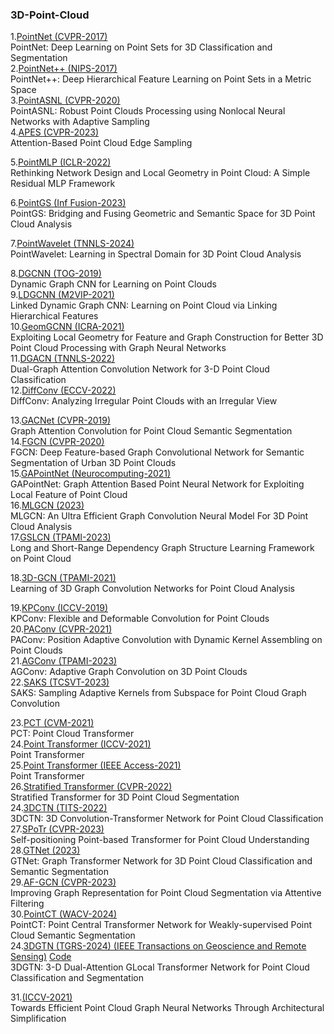 ### 3D-Point-Cloud
1.[PointNet (CVPR-2017)](https://openaccess.thecvf.com/content_cvpr_2017/papers/Qi_PointNet_Deep_Learning_CVPR_2017_paper.pdf) </br>
PointNet: Deep Learning on Point Sets for 3D Classification and Segmentation </br>
2.[PointNet++ (NIPS-2017)](https://proceedings.neurips.cc/paper_files/paper/2017/file/d8bf84be3800d12f74d8b05e9b89836f-Paper.pdf) </br>
PointNet++: Deep Hierarchical Feature Learning on Point Sets in a Metric Space </br>
3.[PointASNL (CVPR-2020)](https://openaccess.thecvf.com/content_CVPR_2020/papers/Yan_PointASNL_Robust_Point_Clouds_Processing_Using_Nonlocal_Neural_Networks_With_CVPR_2020_paper.pdf) </br>
PointASNL: Robust Point Clouds Processing using Nonlocal Neural Networks with Adaptive Sampling </br>
4.[APES (CVPR-2023)](https://openaccess.thecvf.com/content/CVPR2023/papers/Wu_Attention-Based_Point_Cloud_Edge_Sampling_CVPR_2023_paper.pdf) </br>
Attention-Based Point Cloud Edge Sampling </br>

5.[PointMLP (ICLR-2022)](https://arxiv.org/pdf/2202.07123.pdf) </br>
Rethinking Network Design and Local Geometry in Point Cloud: A Simple Residual MLP Framework </br>

6.[PointGS (Inf Fusion-2023)](https://www.sciencedirect.com/science/article/pii/S1566253522001853?ref=pdf_download&fr=RR-2&rr=87a409e5cc1e0fe3) </br>
PointGS: Bridging and Fusing Geometric and Semantic Space for 3D Point Cloud Analysis </br>

7.[PointWavelet (TNNLS-2024)](https://ieeexplore.ieee.org/stamp/stamp.jsp?tp=&arnumber=10444053) </br>
PointWavelet: Learning in Spectral Domain for 3D Point Cloud Analysis </br>

8.[DGCNN (TOG-2019)](https://dl.acm.org/doi/pdf/10.1145/3326362) </br>
Dynamic Graph CNN for Learning on Point Clouds </br>
9.[LDGCNN (M2VIP-2021)](https://ieeexplore.ieee.org/stamp/stamp.jsp?tp=&arnumber=9665104) </br>
Linked Dynamic Graph CNN: Learning on Point Cloud via Linking Hierarchical Features </br>
10.[GeomGCNN (ICRA-2021)](https://arxiv.org/pdf/2103.15226.pdf) </br>
Exploiting Local Geometry for Feature and Graph Construction for Better 3D Point Cloud Processing with Graph Neural Networks </br>
11.[DGACN (TNNLS-2022)](https://www.researchgate.net/profile/Changqin-Huang/publication/359777102_Dual-Graph_Attention_Convolution_Network_for_3-D_Point_Cloud_Classification/links/62cd01743bbe636e0c56c343/Dual-Graph-Attention-Convolution-Network-for-3-D-Point-Cloud-Classification.pdf) </br>
Dual-Graph Attention Convolution Network for 3-D Point Cloud Classification </br>
12.[DiffConv (ECCV-2022)](https://arxiv.org/pdf/2111.14658.pdf) </br>
DiffConv: Analyzing Irregular Point Clouds with an Irregular View </br>

13.[GACNet (CVPR-2019)](https://openaccess.thecvf.com/content_CVPR_2019/papers/Wang_Graph_Attention_Convolution_for_Point_Cloud_Semantic_Segmentation_CVPR_2019_paper.pdf) </br>
Graph Attention Convolution for Point Cloud Semantic Segmentation </br>
14.[FGCN (CVPR-2020)](https://openaccess.thecvf.com/content_CVPRW_2020/papers/w11/Khan_FGCN_Deep_Feature-Based_Graph_Convolutional_Network_for_Semantic_Segmentation_of_CVPRW_2020_paper.pdf) </br>
FGCN: Deep Feature-based Graph Convolutional Network for Semantic Segmentation of Urban 3D Point Clouds</br>
15.[GAPointNet (Neurocomputing-2021)](https://pdf.sciencedirectassets.com/271597/1-s2.0-S0925231221X00082/1-s2.0-S0925231221001776/main.pdf?X-Amz-Security-Token=IQoJb3JpZ2luX2VjEBwaCXVzLWVhc3QtMSJIMEYCIQDBv%2FlKVZVSNfgF5CE7o6p%2FYDbedqkH7IvoZ1xoTLpvkwIhANWeJ29rRfuR1jap9nIZzveBv5136gu2a9PrC6cXyi%2FHKrsFCKT%2F%2F%2F%2F%2F%2F%2F%2F%2F%2FwEQBRoMMDU5MDAzNTQ2ODY1IgyOHlJTOsVscAgg7t4qjwWhcOI3k%2BJixGqUD7URoJprqLFTj0LVFbSzcwDLiTufS9ch%2FXFuWCCNEPpwdFHczowhp1FYufuGYYRpC7RXS2H%2BKD2z7zs66IYc52U5O5SVDd9g2r16lQUNo5ZiwpR06FOxpDqRv42OAaziGaeIcJtXLzsT2xEaqYQbN27hWYghVRL9l876F8HKNj3B0BgotcQNzsz3HSXjqA41W1IN%2BV0EUCWATVz6NHnOMu8f%2FrlHvtL1xUaiF4rwsWJQ7Me982CR4EUY4QnnRwQqJ8GX22FjYMOEtJhjWOfU2IYHEyyc91XKNGQDhGvyPOsFvdEVfPeOZNLCgnBjrQKvI3l75C3GmixHmALWB59i04%2FtajuqJF%2BmdmoO8ZPVG6BUrZAcRQWGFINkmf9tHMEvqvVULHNefzTULYqsk9QhqKgyyI8kyb9i0bdicvIvpdkwoP233pryY6W7R6NJKYrpvJKQ1Jlh2AkTNjKX11vhPvnZELDYFPGmfFj9sbMhxXAiIcOSKxjOjc9zsx%2Bvk529USDnRdrHfEeD%2FwQniCJeTUpNALL5FV0DqIhA2kZc5C7gj7gZMcel61AQroNO8vbOcGwR%2Fq2yV3VfwCfFVtURrRX0bqL5o9Gl0Ob2XLJjoJuofgYjb8SZPsEaarIB%2B1lrX%2FK%2Fa2CJkzO%2BVWI0mD8VESY7uraZfCO6NmBHZ%2F%2Fv63SFDt5qroSxoQLH30qBUttLHdRARpoQhijItB1otNqJ5lcmDerTM8VQ5v1WphHKbRfU1ADzohBwBjDfy0xGlunDNEe3lVw4A2sSPSEaJzysJJ2lGLJuUuONNu3KcbREEgUVQBlAOxN7Lj34khSNaxWsAZUWf3HprhbS6%2BJouadeOI8uQloPMMDt%2B7IGOrABa%2FqIrUKqWrMVC7TgqmjFEE1xAEWqulJjuStV3n3wGIvbs%2FJp0aQLp7YrYUv1AWm3PeffC0R3qgBrlpC3bOde%2BoR2IGPVe9K4zvvUaw0ludr7%2FiwDn1gpLOn61J8oEPfS7FkFw0M7zeJGCoSAOUdfok8S%2BKUhX6hrqjGwJnPFgW1vJU3SKnoRc7nIhNNyc6bpypHpIHebNMsrv1syTuTFZYzGKfsvvua2uyRi%2B%2FBHOUc%3D&X-Amz-Algorithm=AWS4-HMAC-SHA256&X-Amz-Date=20240604T121214Z&X-Amz-SignedHeaders=host&X-Amz-Expires=300&X-Amz-Credential=ASIAQ3PHCVTYT6BTA7RA%2F20240604%2Fus-east-1%2Fs3%2Faws4_request&X-Amz-Signature=1f7783ac70d3683fb70e51e4f9bbf7bd876b1ae9805c14061f210679ae381f40&hash=c569bf469a82409a98da9fa6b03b4e00cb1088580859a628b723cbf88caa26c6&host=68042c943591013ac2b2430a89b270f6af2c76d8dfd086a07176afe7c76c2c61&pii=S0925231221001776&tid=spdf-ed9cafc6-6877-4ac9-862a-2808cdc39e38&sid=c6cbe12d4124014c552aa527c325cf6e3abbgxrqa&type=client&tsoh=d3d3LnNjaWVuY2VkaXJlY3QuY29t&ua=10165c5f0658065652070e&rr=88e7d47fa9eff5d4&cc=jp) </br>
GAPointNet: Graph Attention Based Point Neural Network for Exploiting Local Feature of Point Cloud </br>
16.[MLGCN (2023)](https://arxiv.org/abs/2303.17748) </br>
MLGCN: An Ultra Efficient Graph Convolution Neural Model For 3D Point Cloud Analysis </br>
17.[GSLCN (TPAMI-2023)](https://ieeexplore.ieee.org/stamp/stamp.jsp?tp=&arnumber=10193837) </br>
Long and Short-Range Dependency Graph Structure Learning Framework on Point Cloud </br>

18.[3D-GCN (TPAMI-2021)](https://ieeexplore.ieee.org/stamp/stamp.jsp?tp=&arnumber=9355025) </br>
Learning of 3D Graph Convolution Networks for Point Cloud Analysis </br>

19.[KPConv (ICCV-2019)](https://openaccess.thecvf.com/content_ICCV_2019/papers/Thomas_KPConv_Flexible_and_Deformable_Convolution_for_Point_Clouds_ICCV_2019_paper.pdf) </br>
KPConv: Flexible and Deformable Convolution for Point Clouds </br>
20.[PAConv (CVPR-2021)](https://openaccess.thecvf.com/content/CVPR2021/papers/Xu_PAConv_Position_Adaptive_Convolution_With_Dynamic_Kernel_Assembling_on_Point_CVPR_2021_paper.pdf) </br>
PAConv: Position Adaptive Convolution with Dynamic Kernel Assembling on Point Clouds </br>
21.[AGConv (TPAMI-2023)](https://arxiv.org/pdf/2206.04665.pdf) </br>
AGConv: Adaptive Graph Convolution on 3D Point Clouds </br>
22.[SAKS (TCSVT-2023)](https://ieeexplore.ieee.org/stamp/stamp.jsp?tp=&arnumber=10091154) </br>
SAKS: Sampling Adaptive Kernels from Subspace for Point Cloud Graph Convolution  </br>

23.[PCT (CVM-2021)](https://link.springer.com/content/pdf/10.1007/s41095-021-0229-5.pdf) </br>
PCT: Point Cloud Transformer  </br>
24.[Point Transformer (ICCV-2021)](https://openaccess.thecvf.com/content/ICCV2021/papers/Zhao_Point_Transformer_ICCV_2021_paper.pdf) </br>
Point Transformer  </br>
25.[Point Transformer (IEEE Access-2021)](https://ieeexplore.ieee.org/stamp/stamp.jsp?arnumber=9552005) </br>
Point Transformer  </br>
26.[Stratified Transformer (CVPR-2022)](https://openaccess.thecvf.com/content/CVPR2022/papers/Lai_Stratified_Transformer_for_3D_Point_Cloud_Segmentation_CVPR_2022_paper.pdf) </br>
Stratified Transformer for 3D Point Cloud Segmentation </br>
24.[3DCTN (TITS-2022)](https://ieeexplore.ieee.org/stamp/stamp.jsp?tp=&arnumber=9861747) </br>
3DCTN: 3D Convolution-Transformer Network for Point Cloud Classification  </br>
27.[SPoTr (CVPR-2023)](https://openaccess.thecvf.com/content/CVPR2023/papers/Park_Self-Positioning_Point-Based_Transformer_for_Point_Cloud_Understanding_CVPR_2023_paper.pdf) </br>
Self-positioning Point-based Transformer for Point Cloud Understanding </br>
28.[GTNet (2023)](https://arxiv.org/pdf/2305.15213) </br>
GTNet: Graph Transformer Network for 3D Point Cloud Classification and Semantic Segmentation </br>
29.[AF-GCN (CVPR-2023)](https://openaccess.thecvf.com/content/CVPR2023/papers/Zhang_Improving_Graph_Representation_for_Point_Cloud_Segmentation_via_Attentive_Filtering_CVPR_2023_paper.pdf) </br>
Improving Graph Representation for Point Cloud Segmentation via Attentive Filtering </br>
30.[PointCT (WACV-2024)](https://openaccess.thecvf.com/content/WACV2024/papers/Tran_PointCT_Point_Central_Transformer_Network_for_Weakly-Supervised_Point_Cloud_Semantic_WACV_2024_paper.pdf) </br>
PointCT: Point Central Transformer Network for Weakly-supervised Point Cloud Semantic Segmentation  </br>
24.[3DGTN (TGRS-2024) (IEEE Transactions on Geoscience and Remote Sensing)](https://ieeexplore.ieee.org/stamp/stamp.jsp?tp=&arnumber=10508408) 
[Code](https://github.com/d62lu/3DGTN)</br>
3DGTN: 3-D Dual-Attention GLocal Transformer Network for Point Cloud Classification and Segmentation </br>

31.[(ICCV-2021)](https://openaccess.thecvf.com/content/ICCV2021W/DLGC/papers/Tailor_Towards_Efficient_Point_Cloud_Graph_Neural_Networks_Through_Architectural_Simplification_ICCVW_2021_paper.pdf) </br>
Towards Efficient Point Cloud Graph Neural Networks Through Architectural Simplification  </br>
